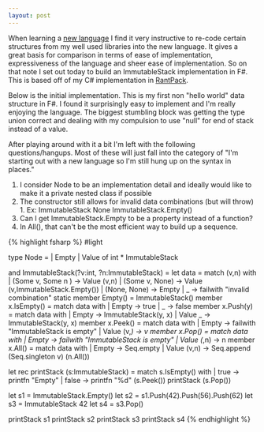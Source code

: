 ```yaml
---
layout: post
---
```

When learning a [new language](http://blogs.msdn.com/jaredpar/archive/2008/08/14/learning-a-new-language-f.aspx) I find it very instructive to re-code certain structures from my well used libraries into the new language. It gives a great basis for comparison in terms of ease of implementation, expressiveness of the language and sheer ease of implementation. So on that note I set out today to build an ImmutableStack implementation in F#. This is based off of my C# implementation in [RantPack](http://code.msdn.com/rantpack).  

Below is the initial implementation. This is my first non "hello world" data structure in F#. I found it surprisingly easy to implement and I'm really enjoying the language. The biggest stumbling block was getting the type union correct and dealing with my compulsion to use "null" for end of stack instead of a value.

After playing around with it a bit I'm left with the following questions/hangups. Most of these will just fall into the category of "I'm starting out with a new language so I'm still hung up on the syntax in places."

  1. I consider Node to be an implementation detail and ideally would like to make it a private nested class if possible
  2. The constructor still allows for invalid data combinations (but will throw)
    1. Ex: ImmutableStack None ImmutableStack.Empty()
  3. Can I get ImmutableStack.Empty to be a property instead of a function?
  4. In All(), that can't be the most efficient way to build up a sequence.
    
    
{% highlight fsharp %}
#light

type Node = 
    | Empty
    | Value of int * ImmutableStack

and ImmutableStack(?v:int, ?n:ImmutableStack) = 
    let data = match (v,n) with
                | (Some v, Some n ) -> Value (v,n)
                | (Some v, None) -> Value (v,ImmutableStack.Empty())
                | (None, None) -> Empty
                | _ -> failwith "invalid combination"
    static member Empty() = ImmutableStack()
    member x.IsEmpty() = 
        match data with
            | Empty -> true
            | _ -> false
    member x.Push(y) =
        match data with 
            | Empty -> ImmutableStack(y, x)
            | Value _ -> ImmutableStack(y, x)
    member x.Peek() =
        match data with
            | Empty -> failwith "ImmutableStack is empty"
            | Value (v,_) -> v
    member x.Pop() =
        match data with 
            | Empty -> failwith "ImmutableStack is empty"
            | Value (_,n) -> n
    member x.All() =
        match data with 
            | Empty -> Seq.empty
            | Value (v,n) -> Seq.append (Seq.singleton v) (n.All())
            
let rec printStack (s:ImmutableStack) =
    match s.IsEmpty() with
        | true -> printfn "Empty"
        | false -> 
            printfn "%d" (s.Peek())
            printStack (s.Pop())

let s1 = ImmutableStack.Empty()
let s2 = s1.Push(42).Push(56).Push(62)
let s3 = ImmutableStack 42
let s4 = s3.Pop()

printStack s1
printStack s2
printStack s3
printStack s4
{% endhighlight %}

